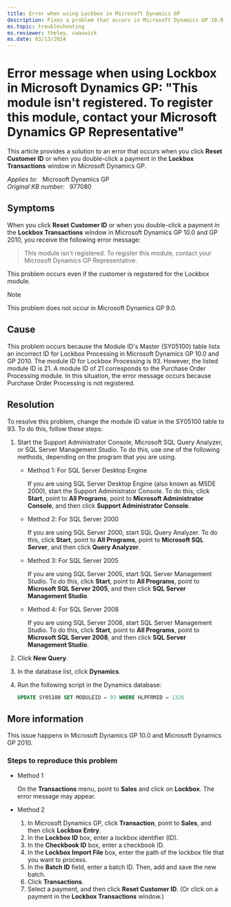 ```yaml
---
title: Error when using Lockbox in Microsoft Dynamics GP
description: Fixes a problem that occurs in Microsoft Dynamics GP 10.0 and GP 2010 when you click Reset Customer ID or double-click a payment in the Lockbox Transactions window.
ms.topic: troubleshooting
ms.reviewer: theley, cwaswick
ms.date: 03/13/2024
---
```

# Error message when using Lockbox in Microsoft Dynamics GP: "This module isn't registered. To register this module, contact your Microsoft Dynamics GP Representative"

This article provides a solution to an error that occurs when you click **Reset Customer ID** or when you double-click a payment in the **Lockbox Transactions** window in Microsoft Dynamics GP.

_Applies to:_ &nbsp; Microsoft Dynamics GP  
_Original KB number:_ &nbsp; 977080

## Symptoms

When you click **Reset Customer ID** or when you double-click a payment in the **Lockbox Transactions** window in Microsoft Dynamics GP 10.0 and GP 2010, you receive the following error message:

> This module isn't registered. To register this module, contact your Microsoft Dynamics GP Representative.

This problem occurs even if the customer is registered for the Lockbox module.

> [!NOTE]
> This problem does not occur in Microsoft Dynamics GP 9.0.

## Cause

This problem occurs because the Module ID's Master (SY05100) table lists an incorrect ID for Lockbox Processing in Microsoft Dynamics GP 10.0 and GP 2010. The module ID for Lockbox Processing is 93. However, the listed module ID is 21. A module ID of 21 corresponds to the Purchase Order Processing module. In this situation, the error message occurs because Purchase Order Processing is not registered.

## Resolution

To resolve this problem, change the module ID value in the SY05100 table to 93. To do this, follow these steps:

1. Start the Support Administrator Console, Microsoft SQL Query Analyzer, or SQL Server Management Studio. To do this, use one of the following methods, depending on the program that you are using.

    - Method 1: For SQL Server Desktop Engine

        If you are using SQL Server Desktop Engine (also known as MSDE 2000), start the Support Administrator Console. To do this, click **Start**, point to **All Programs**, point to **Microsoft Administrator Console**, and then click **Support Administrator Console**.

    - Method 2: For SQL Server 2000

        If you are using SQL Server 2000, start SQL Query Analyzer. To do this, click **Start**, point to **All Programs**, point to **Microsoft SQL Server**, and then click **Query Analyzer**.

    - Method 3: For SQL Server 2005

        If you are using SQL Server 2005, start SQL Server Management Studio. To do this, click **Start**, point to **All Programs**, point to **Microsoft SQL Server 2005**, and then click **SQL Server Management Studio**.

    - Method 4: For SQL Server 2008

        If you are using SQL Server 2008, start SQL Server Management Studio. To do this, click **Start**, point to **All Programs**, point to **Microsoft SQL Server 2008**, and then click **SQL Server Management Studio**.

2. Click **New Query**.
3. In the database list, click **Dynamics**.
4. Run the following script in the Dynamics database:

    ```sql
    UPDATE SY05100 SET MODULEID = 93 WHERE HLPFRMID = 1326
    ```

## More information

This issue happens in Microsoft Dynamics GP 10.0 and Microsoft Dynamics GP 2010.

### Steps to reproduce this problem

- Method 1

    On the **Transactions** menu, point to **Sales** and click on **Lockbox**. The error message may appear.

- Method 2

    1. In Microsoft Dynamics GP, click **Transaction**, point to **Sales**, and then click **Lockbox Entry**.
    2. In the **Lockbox ID** box, enter a lockbox identifier (ID).
    3. In the **Checkbook ID** box, enter a checkbook ID.
    4. In the **Lockbox Import File** box, enter the path of the lockbox file that you want to process.
    5. In the **Batch ID** field, enter a batch ID. Then, add and save the new batch.
    6. Click **Transactions**.
    7. Select a payment, and then click **Reset Customer ID**. (Or click on a payment in the **Lockbox Transactions** window.)
